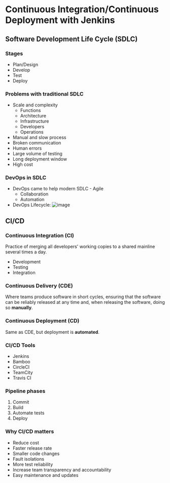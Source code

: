 # Continuous Integration/Continuous Deployment with Jenkins
## Software Development Life Cycle (SDLC)
### Stages
* Plan/Design
* Develop
* Test
* Deploy

### Problems with traditional SDLC
* Scale and complexity
  * Functions
  * Architecture
  * Infrastructure
  * Developers
  * Operations
* Manual and slow process
* Broken communication
* Human errors
* Large volume of testing
* Long deployment window
* High cost

### DevOps in SDLC
* DevOps came to help modern SDLC - Agile
  * Collaboration
  * Automation
* DevOps Lifecycle:
  ![image](https://user-images.githubusercontent.com/44005332/116782806-2e59b200-aa83-11eb-8df2-a8a952259b07.png)

## CI/CD
### Continuous Integration (CI)
Practice of merging all developers' working copies to a shared mainline several times a day.
* Development
* Testing
* Integration

### Continuous Delivery (CDE)
Where teams produce software in short cycles, ensuring that the software can be reliably released at any time and, when releasing the software, doing so **manually**.

### Continuous Deployment (CD)
Same as CDE, but deployment is **automated**.

### CI/CD Tools
* Jenkins
* Bamboo
* CircleCI
* TeamCity
* Travis CI

### Pipeline phases
1. Commit 
2. Build
3. Automate tests
4. Deploy

### Why CI/CD matters
* Reduce cost
* Faster release rate
* Smaller code changes
* Fault isolations
* More test reliability
* Increase team transparency and accountability
* Easy maintenance and updates
